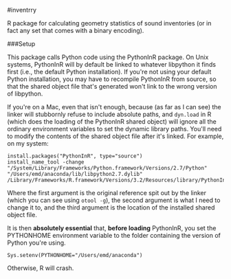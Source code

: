 #inventrry

R package for calculating geometry statistics of sound inventories (or in fact any set that comes with a binary encoding).

###Setup

This package calls Python code using the PythonInR package. On Unix systems, PythonInR will by default be linked to whatever libpython it finds first (i.e., the default Python installation). If you're not using your default Python installation, you may have to recompile PythonInR from source, so that the shared object file that's generated won't link to the wrong version of libpython.

If you're on a Mac, even that isn't enough, because (as far as I can see) the linker will stubbornly refuse to include absolute paths, and `dyn.load` in R (which does the loading of the PythonInR shared object) will ignore all the ordinary environment variables to set the dynamic library paths. You'll need to modify the contents of the shared object file after it's linked. For example, on my system:

    install.packages("PythonInR", type="source")
    install_name_tool -change "/System/Library/Frameworks/Python.framework/Versions/2.7/Python" "/Users/emd/anaconda/lib/libpython2.7.dylib" /Library/Frameworks/R.framework/Versions/3.2/Resources/library/PythonInR/libs/PythonInR.so 
Where the first argument is the original reference spit out by the linker (which you can see using `otool -g`), the second argument is what I need to change it to, and the third argument is the location of the installed shared object file.

It is then **absolutely essential** that, **before loading** PythonInR, you set the PYTHONHOME environment variable to the folder containing the version of Python you're using.

    Sys.setenv(PYTHONHOME="/Users/emd/anaconda")

Otherwise, R will crash.
